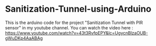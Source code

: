 # Sanitization-Tunnel-using-Arduino
This is the arduino code for the project "Sanitization Tunnel with PIR sensor" in my youtube channel. You can watch the video here : https://www.youtube.com/watch?v=43t3RvfpEPY&lc=UgycnBlzaOUB-gWuDKp4AaABAg

